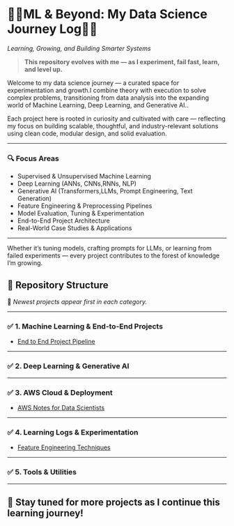 # 🌱🌿ML & Beyond: My Data Science Journey Log🌲🌳  
*Learning, Growing, and Building Smarter Systems*

> **This repository evolves with me — as I experiment, fail fast, learn, and level up.**

Welcome to my data science journey — a curated space for experimentation and  growth.I combine theory with execution to solve complex problems, transitioning from data analysis into the expanding world of Machine Learning, Deep Learning, and Generative AI..

Each project here is rooted in curiosity and cultivated with care — reflecting my focus on building scalable, thoughtful, and industry-relevant solutions using clean code, modular design, and solid evaluation.

---

### 🔍 Focus Areas
-  Supervised & Unsupervised Machine Learning  
-  Deep Learning (ANNs, CNNs,RNNs, NLP)  
-  Generative AI (Transformers,LLMs, Prompt Engineering, Text Generation)  
-  Feature Engineering & Preprocessing Pipelines  
-  Model Evaluation, Tuning & Experimentation  
-  End-to-End Project Architecture  
-  Real-World Case Studies & Applications  

---

Whether it’s tuning models, crafting prompts for LLMs, or learning from failed experiments — every project contributes to the forest of knowledge I’m growing.


## 📁 Repository Structure

📌 *Newest projects appear first in each category.*

---

### ✅ 1. Machine Learning & End-to-End Projects

- [End to End Project Pipeline](https://github.com/Ambily313/Project-Pipeline-Demo) 
---

### ✅ 2. Deep Learning & Generative AI

  

---

### ✅ 3. AWS Cloud & Deployment


- [AWS Notes for Data Scientists](https://github.com/Ambily313/Road_Map-AWS-Cloud-Deployment-for-Data-Science) 

---

### ✅ 4. Learning Logs & Experimentation

- [Feature Engineering Techniques](https://github.com/Ambily313/Feature-Engineering-Techniques-And-Experiments)

---



### ✅ 5. Tools & Utilities



---

## 🌟 Stay tuned for more projects as I continue this learning journey!





